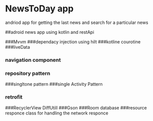 # NewsToDay app 
andriod app for getting the last news and search for a particular news 

##adroid news app using kotlin and restApi

###Mvvm
###dependacy injection using hilt
###kotline courotine
###liveData
### navigation component 
### repository pattern
###singltone pattern
###single Activity Pattern
### retrofit
###RecyclerView DiffUtill
###Gson
###Room database
###resource responce  class for handling the network responce  
